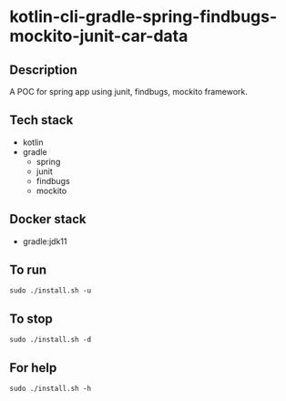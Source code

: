 # kotlin-cli-gradle-spring-findbugs-mockito-junit-car-data

## Description
A POC for spring app using junit,
findbugs, mockito framework.

## Tech stack
- kotlin
- gradle
  - spring
  - junit
  - findbugs
  - mockito

## Docker stack
- gradle:jdk11

## To run
`sudo ./install.sh -u`

## To stop
`sudo ./install.sh -d`

## For help
`sudo ./install.sh -h`
